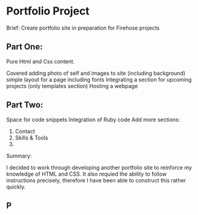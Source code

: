 
# Portfolio Project 


Brief: Create portfolio site in preparation for Firehose projects 



## Part One: 

Pure Html and Css content. 

Covered adding photo of self and images to site (including background)
simple layout for a page including fonts 
Integrating a section for upcoming projects (only templates section)
Hosting a webpage


## Part Two: 

Space for code snippets 
Integration of Ruby code 
Add more sections: 
1. Contact 
2. Skills & Tools
3. 



Summary: 

I decided to work through developing another portfolio site to reinforce my knowledge of HTML and CSS. 
It also requied the ability to follow instructions precisely, therefore I have been able to construct this rather quickly. 

## P
